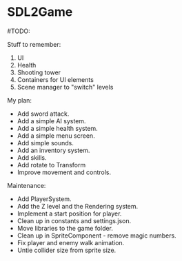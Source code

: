# SDL2Game

#TODO:

Stuff to remember:
1. UI
2. Health
3. Shooting tower
4. Containers for UI elements
5. Scene manager to "switch" levels

My plan:
- Add sword attack.
- Add a simple AI system.
- Add a simple health system.
- Add a simple menu screen.
- Add simple sounds.
- Add an inventory system.
- Add skills.
- Add rotate to Transform
- Improve movement and controls.

Maintenance:
- Add PlayerSystem.
- Add the Z level and the Rendering system.
- Implement a start position for player.
- Clean up in constants and settings.json.
- Move libraries to the game folder.
- Clean up in SpriteComponent - remove magic numbers.
- Fix player and enemy walk animation.
- Untie collider size from sprite size.